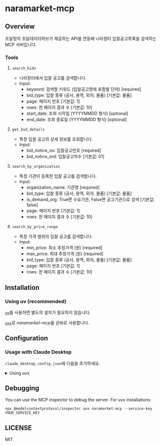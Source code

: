 # naramarket-mcp

## Overview

조달청의 조달데이터허브가 제공하는 API를 연동해 나라장터 입찰공고목록을 검색하는 MCP 서버입니다.

### Tools

1. `search_bids`
    - 나라장터에서 입찰 공고를 검색합니다.
    - Input:
        - keyword: 검색할 키워드 (입찰공고명에 포함될 단어) [required]
        - bid_type: 입찰 종류 (공사, 용역, 외자, 물품) [기본값: 물품]
        - page: 페이지 번호 [기본값: 1]
        - rows: 한 페이지 결과 수 [기본값: 10]
        - start_date: 조회 시작일 (YYYYMMDD 형식) [optional]
        - end_date: 조회 종료일 (YYYYMMDD 형식) [optional]

2. `get_bid_details` 
    - 특정 입찰 공고의 상세 정보를 조회합니다.
    - Input:
        - bid_notice_no: 입찰공고번호 [required]
        - bid_notice_ord: 입찰공고차수 [기본값: 01]

3. `search_by_organization` 
    - 특정 기관이 등록한 입찰 공고를 검색합니다.
    - Input:
        - organization_name: 기관명 [required]
        - bid_type: 입찰 종류 (공사, 용역, 외자, 물품) [기본값: 물품]
        - is_demand_org: True면 수요기관, False면 공고기관으로 검색 [기본값: false]
        - page: 페이지 번호 [기본값: 1]
        - rows: 한 페이지 결과 수 [기본값: 10]

4. `search_by_price_range` 
    - 특정 가격 범위의 입찰 공고를 검색합니다.
    - Input:
        - min_price: 최소 추정가격 (원) [required]
        - max_price: 최대 추정가격 (원) [required]
        - bid_type: 입찰 종류 (공사, 용역, 외자, 물품) [기본값: 물품]
        - page: 페이지 번호 [기본값: 1]
        - rows: 한 페이지 결과 수 [기본값: 10]

## Installation

### Using uv (recommended)

[`uv`](https://docs.astral.sh/uv/)를 사용하면 별도의 설치가 필요하지 않습니다.

[`uvx`](https://docs.astral.sh/uv/guides/tools/)로 *naramarket-mcp*를 곧바로 사용합니다.


## Configuration

### Usage with Claude Desktop

`claude_desktop_config.json`에 다음을 추가하세요.

<details>
<summary>Using uvx</summary>

```json
"mcpServers": {
  "sentry": {
    "command": "uvx",
      "args": [
        "naramarket-mcp",
        "--service-key",
        "<YOUR_SERVICE_KEY>"
      ]
  }
}
```
</details>



## Debugging

You can use the MCP inspector to debug the server. For uvx installations:

```
npx @modelcontextprotocol/inspector uvx naramarket-mcp --service-key YOUR_SERVICE_KEY
```


## LICENSE

MIT